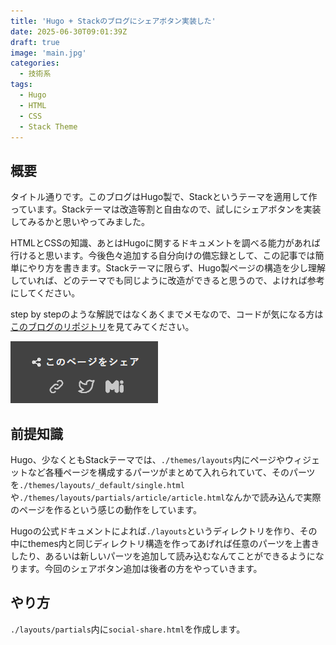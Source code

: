 ```yaml
---
title: 'Hugo + Stackのブログにシェアボタン実装した'
date: 2025-06-30T09:01:39Z
draft: true
image: 'main.jpg'
categories:
  - 技術系
tags:
  - Hugo
  - HTML
  - CSS
  - Stack Theme
---
```


## 概要

タイトル通りです。このブログはHugo製で、Stackというテーマを適用して作っています。Stackテーマは改造等割と自由なので、試しにシェアボタンを実装してみるかと思いやってみました。

HTMLとCSSの知識、あとはHugoに関するドキュメントを調べる能力があれば行けると思います。今後色々追加する自分向けの備忘録として、この記事では簡単にやり方を書きます。Stackテーマに限らず、Hugo製ページの構造を少し理解していれば、どのテーマでも同じように改造ができると思うので、よければ参考にしてください。

step by stepのような解説ではなくあくまでメモなので、コードが気になる方は[このブログのリポジトリ](https://github.com/Kohxax/bokukoha-hugo-blog)を見てみてください。

![完成形](1.jpg)

## 前提知識

Hugo、少なくともStackテーマでは、`./themes/layouts`内にページやウィジェットなど各種ページを構成するパーツがまとめて入れられていて、そのパーツを`./themes/layouts/_default/single.html`や`./themes/layouts/partials/article/article.html`なんかで読み込んで実際のページを作るという感じの動作をしています。

Hugoの公式ドキュメントによれば`./layouts`というディレクトリを作り、その中にthemes内と同じディレクトリ構造を作ってあげれば任意のパーツを上書きしたり、あるいは新しいパーツを追加して読み込むなんてことができるようになります。今回のシェアボタン追加は後者の方をやっていきます。

## やり方

`./layouts/partials`内に`social-share.html`を作成します。